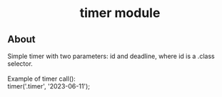 <h1 align="center">timer module</h1>

## About 
Simple timer with two parameters: id and deadline, where id is a .class selector.
<br><br>
Example of timer call():
<br>
timer('.timer', '2023-06-11');
